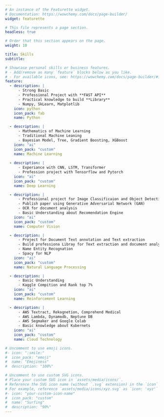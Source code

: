 ```yaml
---
# An instance of the Featurette widget.
# Documentation: https://wowchemy.com/docs/page-builder/
widget: featurette

# This file represents a page section.
headless: true

# Order that this section appears on the page.
weight: 10

title: Skills
subtitle:

# Showcase personal skills or business features.
# - Add/remove as many `feature` blocks below as you like.
# - For available icons, see: https://wowchemy.com/docs/page-builder/#icons
feature:
  - description: |
      - Strong Basic
      - Professional Project with **FAST API**
      - Practical knowledge to build **Library**
      - Numpy, SkLearn, Matplotlib
    icon: python
    icon_pack: fab
    name: Python

  - description: |
      - Mathematics of Machine Learning
      - Traditional Machine Leaning
      - Bayesian Model, Tree, Gradient Boosting, XGBoost
    icon: "ai"
    icon_pack: "custom"
    name: Machine Learning
  
  - description: |
      - Experiance with CNN, LSTM, Transformer
      - Profession project with Tensorflow and Pytorch
    icon: "ai"
    icon_pack: "custom"
    name: Deep Learning

  - description: |
      - Professional project for Image Classificaion and Object Detection
      - Publish paper using Generative Adversarial Network (GAN)
      - OCR for document analysis
      - Basic Understanding about Recomendation Engine
    icon: "ai"
    icon_pack: "custom"
    name: Computer Vision

  - description: |
      - Project for Document Text annotation and Text extraction
      - Build professiona Libray for Text extraction and document analysis
      - Name Entity Recognation
      - Spacy for NLP
    icon: "ai"
    icon_pack: "custom"
    name: Natural Language Processing

  - description: |
      - Basic Understanding
      - Kaggle Compition and Rank top 7%
    icon: "ai"
    icon_pack: "custom"
    name: Reinforcement Learning

  - description: |
      - AWS Textract, Rekognetion, Comprehend Medical
      - AWS Lambda, Dynamodb, Neptune DB
      - AWS Segmaker and Google Colab
      - Basic knowledge about Kubernets
    icon: "ai"
    icon_pack: "custom"
    name: Cloud Technology

# Uncomment to use emoji icons.
#- icon: ":smile:"
#  icon_pack: "emoji"
#  name: "Emojiness"
#  description: "100%"

# Uncomment to use custom SVG icons.
# Place your custom SVG icon in `assets/media/icons/`.
# Reference the SVG icon name (without `.svg` extension) in the `icon` field.
# For example, reference `assets/media/icons/xyz.svg` as `icon: 'xyz'`
#- icon: "your-custom-icon-name"
#  icon_pack: "custom"
#  name: "Surfing"
#  description: "90%"
---
```

